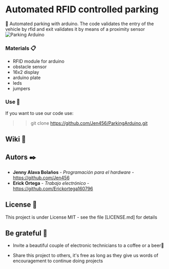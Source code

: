 # Automated RFID controlled parking

 🚀 Automated parking with arduino. The code validates the entry of the vehicle by rfid and exit validates it by means of a proximity sensor
![Parking Arduino](https://photos.app.goo.gl/vNVV7qFN7Nxq2CbJ9)

### Materials 📋

- RFID module for arduino
- obstacle sensor
- 16x2 display
- arduino plate
- leds
- jumpers


### Use 🔧

If you want to use our code use:
>> git clone https://github.com/Jen456/ParkingArduino.git



## Wiki 📖


## Autors ✒️

* **Jenny Alava Bolaños** - *Programación para el hardware* - https://github.com/Jen456
* **Erick Ortega** - *Trabajo electrónico* -https://github.com/Erickortega160796


## License 📄

This project is under License MIT - see the file [LICENSE.md] for details

## Be grateful 🎁

* Invite a beautiful couple of electronic technicians to a coffee or a beer🍺 

* Share this project to others, it's free as long as they give us words of encouragement to continue doing projects


